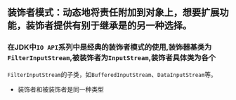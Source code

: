 ## 装饰者模式：动态地将责任附加到对象上，想要扩展功能，装饰者提供有别于继承是的另一种选择。
### 在JDK中`IO API`系列中是经典的装饰者模式的使用,装饰器基类为`FilterInputStream`,被装饰者为`InputStream`,装饰者具体类为各个
`FilterInputStream`的子类，如`BufferedInputStream`、`DataInputStream`等。

- 装饰者和被装饰者是同一种类型